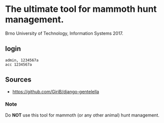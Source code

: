 # The ultimate tool for mammoth hunt management.
Brno University of Technology, Information Systems 2017.

## login
    admin, 1234567a
    acc 1234567a
## Sources
- https://github.com/GiriB/django-gentelella

### Note
Do **NOT** use this tool for mammoth (or any other animal) hunt management.
